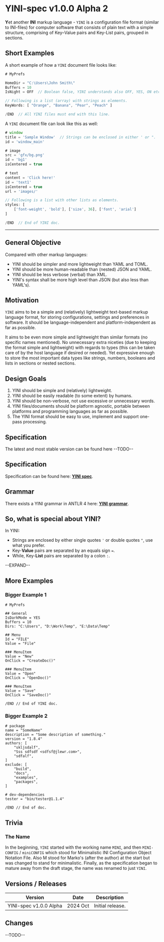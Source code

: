 # YINI-spec v1.0.0 Alpha 2
**Y**et another **INI** markup language - `YINI` is a configuration file format (similar to INI-files) for computer software that consists of plain text with a simple structure, comprising of Key–Value pairs and Key-List pairs, grouped in sections.

## Short Examples
A short example of how a `YINI` document file looks like:

```ts
# MyPrefs

HomeDir = "C:\Users\John Smith\"
Buffers = 10
IsNight = OFF  // Boolean false, YINI understands also OFF, YES, ON etc.

// Following is a list (array) with strings as elements.
KeyWords: [ "Orange", "Banana", "Pear", "Peach" ]

/END  // All YINI files must end with this line.
```

A `YINI` document file can look like this as well:
```ts
# window
title = 'Sample Window'  // Strings can be enclosed in either ' or ".
id = 'window_main'

# image
src = 'gfx/bg.png'
id = 'bg1'
isCentered = true

# text
content = 'Click here!'
id = 'text1'
isCentered = true
url = 'images/'

// Following is a list with other lists as elements.
styles: [
    ['font-weight', 'bold'], ['size', 36], ['font', 'arial']
]

/END  // End of YINI doc.
```

---
## General Objective
Compared with other markup languages:
- YINI should be simpler and more lightweight than YAML and TOML.
- YINI should be more human-readable than (nested) JSON and YAML.
- YINI should be less verbose (verbal) than XML.
- YINI's syntax shall be more high level than JSON (but also less than YAML's).

## Motivation
`YINI` aims to be a simple and (relatively) lightweight text-based markup language format, for storing configurations, settings and preferences in software. It should be language-independent and platform-independent as far as possible.

It aims to be even more simple and lightweight than similar formats (no specific names mentioned). No unnecessary extra niceties (due to keeping the format simple and lightweight) with regards to types (this can be taken care of by the host language if desired or needed). Yet expressive enough to store the most important data types like strings, numbers, booleans and lists in sections or nested sections.

## Design Goals
1. YINI should be simple and (relatively) lightweight.
2. YINI should be easily readable (to some extent) by humans.
3. YINI should be non-verbose, not use excessive or unnecessary words.
4. YINI files/documents should be platform agnostic, portable between platforms and programming languages as far as possible.
5. The YINI format should be easy to use, implement and support one-pass processing.

## Specification
The latest and most stable version can be found here --TODO--

## Specification
Specification can be found here: **[YINI spec](<./YINI spec.md>)**.

## Grammar
There exists a YINI grammar in ANTLR 4 here: **[YINI grammar](<./grammar-antlr4/yini.g4>)**.

## So, what is special about YINI?
In YINI:
- Strings are enclosed by either single quotes `'` or double quotes `"`, use what you prefer.
- Key-**Value** pairs are separated by an equals sign `=`.
- While, Key-**List** pairs are separated by a colon `:`.
  
--EXPAND--

## More Examples
### Bigger Example 1
```
# MyPrefs

## General
IsDarkMode = YES
Buffers = 10
Dirs: "C:\Users", "D:\Work\Temp", "E:\Data\Temp"

## Menu 
Id = "FILE"
Value = "File"

### MenuItem
Value = "New"
OnClick = "CreateDoc()"

### MenuItem
Value = "Open"
OnClick = "OpenDoc()"

### MenuItem
Value = "Save"
OnClick = "SaveDoc()"

/END // End of YINI doc.
```

### Bigger Example 2
```
# package
name = "SomeName"
description = "Some description of something."
version = "1.8.4"
authors: [
    "skljsdalf",
    "Sss sdfsdf <sdfsf@jlewr.com>",
    "sdfalf",
]
exclude: [
    "build",
    "docs",
    "examples",
    "packages",
]

# dev-dependencies
tester = "bin/tester@1.1.4"

/END // End of doc.
```

## Trivia
### The Name
In the beginning, `YINI` started with the working name `MINI`, and then `MINI-CONFIG` / `miniCONFIG` which stood for Minimalistic INI Configuration Object Notation File. Also M stood for Marko's (after the author) at the start but was changed to stand for minimalistic. Finally, as the specification began to mature away from the draft stage, the name was renamed to just `YINI`.

## Versions / Releases

| Version                | Date     | Description |
|------------------------|----------|-------------|
| YINI-spec v1.0.0 Alpha | 2024 Oct | Initial release.

## Changes
--TODO--
